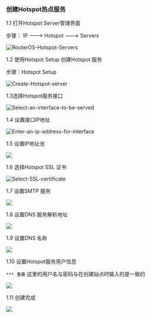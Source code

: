 ### 创建Hotspot热点服务

1.1 打开Hotspot Server管理界面

步骤： IP  --->    Hotspot    ---> Servers

![RouterOS-Hotspot-Servers](../../image/RouterOS-Hotspot-Server.png)



1.2 使用Hotspot Setup 创建Hotspot 服务

步骤：Hotspot   Setup

![Create-Hotspot-server](../../image/RouterOS-Hotspot-Setup.png)



1.3选择Hotspot服务接口

![Select-an-interface-to-be-served](../../image/Hotspot-serve-interface.png)



1.4 设置接口IP地址

![Enter-an-ip-address-for-interface](../../image/Hotspot-serve-address.png)



1.5 设置IP地址池

 ![](../../image\Hotspot-serve-address-pool.png)

1.6 选择Hotspot SSL 证书

![Select-SSL-certificate](../../image/Hotspot-SSL-certificert.png)



1.7 设置SMTP 服务

![](../../image/Hotspot-SMTP-Server.png)



1.8 设置DNS 服务解析地址

![](../../image/Hotspot-DNS-Server.png)

1.9 设置DNS 名称

![](../../image/Hotspot-DNS-name.png)



1.10 设置Hotspot服务用户信息

`*** 重要` 这里的用户名与密码与在创建站点时输入的是一致的

![](../../image/Hotspot-username-and-password.png)



1.11 创建完成

![](../../image\Hotspot-created-success.png)